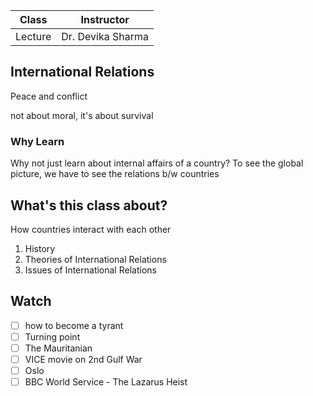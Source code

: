 | Class   | Instructor        |
| ------- | ----------------- |
| Lecture | Dr. Devika Sharma |

## International Relations

Peace and conflict

not about moral, it's about survival

### Why Learn

Why not just learn about internal affairs of a country?
To see the global picture, we have to see the relations b/w countries

## What's this class about?

How countries interact with each other

1. History
2. Theories of International Relations
3. Issues of International Relations

## Watch

- [ ] how to become a tyrant
- [ ] Turning point
- [ ] The Mauritanian
- [ ] VICE movie on 2nd Gulf War
- [ ] Oslo
- [ ] BBC World Service - The Lazarus Heist
